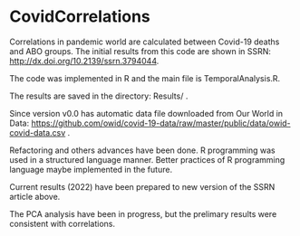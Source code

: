 # CovidCorrelations
Correlations in pandemic world are calculated between Covid-19 deaths and ABO groups. The initial results from this code are shown in SSRN: http://dx.doi.org/10.2139/ssrn.3794044.

The code was implemented in R and the main  file is TemporalAnalysis.R.

The results are saved in the directory: Results<date of analysis>/ .  

Since version v0.0 has automatic data file downloaded from  Our World in Data: https://github.com/owid/covid-19-data/raw/master/public/data/owid-covid-data.csv .

Refactoring and others advances have been done. R programming was used in a structured language manner. Better practices of R programming language maybe implemented in the future.

Current results (2022) have been prepared to new version of the SSRN article above.

The PCA analysis have been in progress, but the prelimary results were consistent with correlations.
